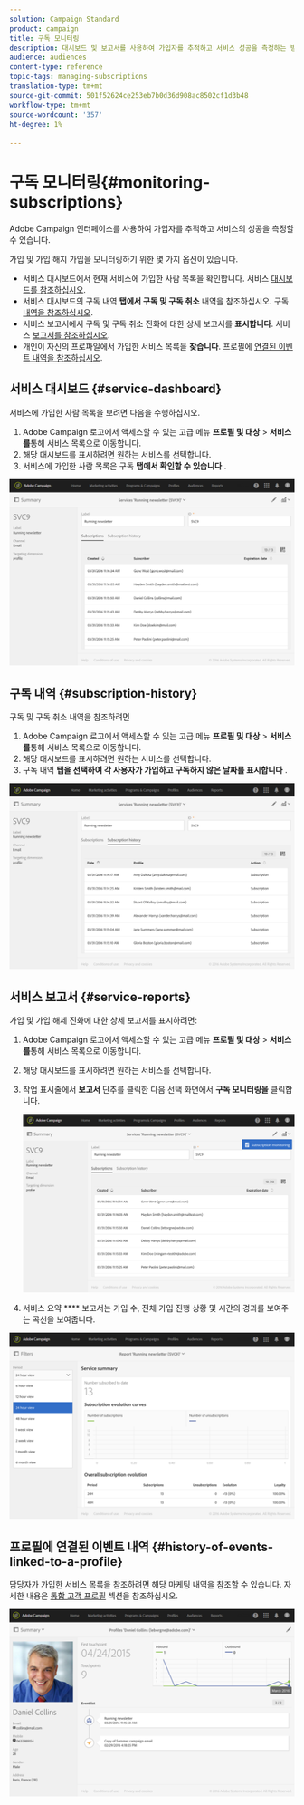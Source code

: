 ```yaml
---
solution: Campaign Standard
product: campaign
title: 구독 모니터링
description: 대시보드 및 보고서를 사용하여 가입자를 추적하고 서비스 성공을 측정하는 방법을 알아봅니다.
audience: audiences
content-type: reference
topic-tags: managing-subscriptions
translation-type: tm+mt
source-git-commit: 501f52624ce253eb7b0d36d908ac8502cf1d3b48
workflow-type: tm+mt
source-wordcount: '357'
ht-degree: 1%

---
```



# 구독 모니터링{#monitoring-subscriptions}

Adobe Campaign 인터페이스를 사용하여 가입자를 추적하고 서비스의 성공을 측정할 수 있습니다.

가입 및 가입 해지 가입을 모니터링하기 위한 몇 가지 옵션이 있습니다.

* 서비스 대시보드에서 현재 서비스에 가입한 사람 목록을 확인합니다. 서비스 [대시보드를 참조하십시오](#service-dashboard).
* 서비스 대시보드의 구독 내역 **탭에서 구독 및 구독 취소** 내역을 참조하십시오. 구독 [내역을 참조하십시오](#subscription-history).
* 서비스 보고서에서 구독 및 구독 취소 진화에 대한 상세 보고서를 **표시합니다**. 서비스 [보고서를 참조하십시오](#service-reports).
* 개인이 자신의 프로파일에서 가입한 서비스 목록을 **찾습니다**. 프로필에 [연결된 이벤트 내역을 참조하십시오](#history-of-events-linked-to-a-profile).

## 서비스 대시보드 {#service-dashboard}

서비스에 가입한 사람 목록을 보려면 다음을 수행하십시오.

1. Adobe Campaign 로고에서 액세스할 수 있는 고급 메뉴 **프로필 및 대상** > **서비스를**&#x200B;통해 서비스 목록으로 이동합니다.
1. 해당 대시보드를 표시하려면 원하는 서비스를 선택합니다.
1. 서비스에 가입한 사람 목록은 구독 **탭에서 확인할 수 있습니다** .

![](assets/lp_monitoring_subscriptions_1.png)

## 구독 내역 {#subscription-history}

구독 및 구독 취소 내역을 참조하려면

1. Adobe Campaign 로고에서 액세스할 수 있는 고급 메뉴 **프로필 및 대상** > **서비스를**&#x200B;통해 서비스 목록으로 이동합니다.
1. 해당 대시보드를 표시하려면 원하는 서비스를 선택합니다.
1. 구독 내역 **탭을 선택하여 각 사용자가 가입하고 구독하지 않은 날짜를 표시합니다** .

![](assets/lp_monitoring_subscriptions_2.png)

## 서비스 보고서 {#service-reports}

가입 및 가입 해제 진화에 대한 상세 보고서를 표시하려면:

1. Adobe Campaign 로고에서 액세스할 수 있는 고급 메뉴 **프로필 및 대상** > **서비스를**&#x200B;통해 서비스 목록으로 이동합니다.
1. 해당 대시보드를 표시하려면 원하는 서비스를 선택합니다.
1. 작업 표시줄에서 **보고서** 단추를 클릭한 다음 선택 화면에서 **구독 모니터링을** 클릭합니다.

   ![](assets/lp_monitoring_subscriptions_3.png)

1. 서비스 요약 **** 보고서는 가입 수, 전체 가입 진행 상황 및 시간의 경과를 보여주는 곡선을 보여줍니다.

![](assets/lp_monitoring_subscriptions_4.png)

## 프로필에 연결된 이벤트 내역 {#history-of-events-linked-to-a-profile}

담당자가 가입한 서비스 목록을 참조하려면 해당 마케팅 내역을 참조할 수 있습니다. 자세한 내용은 [통합 고객 프로필](../../audiences/using/integrated-customer-profile.md) 섹션을 참조하십시오.

![](assets/lp_monitoring_subscriptions_5.png)

